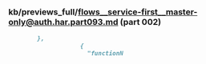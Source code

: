 ### kb/previews_full/flows__service-first__master-only@auth.har.part093.md (part 002)

```md
        },
                    {
                      "functionN
```

```
